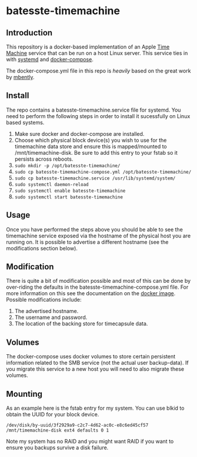 # batesste-timemachine

## Introduction

This repository is a docker-based implementation of an Apple [Time
Machine][timeref] service that can be run on a host Linux server. This
service ties in with [systemd][systemdref] and [docker-compose][dc-ref].

The docker-compose.yml file in this repo is *heavily* based on the
great work by [mbently][mbentlyref].

## Install

The repo contains a batesste-timemachine.service file for systemd. You
need to perform the following steps in order to install it
sucessfully on Linux based systems.

1. Make sure docker and docker-compose are installed.
1. Choose which physical block device(s) you wish to use for the
   timemachine data store and ensure this is mapped/mounted to
   /mnt/timemachine-disk. Be sure to add this entry to your fstab so it
   persists across reboots.
1. ```sudo mkdir -p /opt/batesste-timemachine/```
1. ```sudo cp batesste-timemachine-compose.yml /opt/batesste-timemachine/```
1. ```sudo cp batesste-timemachine.service /usr/lib/systemd/system/```
1. ```sudo systemctl daemon-reload```
1. ```sudo systemctl enable batesste-timemachine```
1. ```sudo systemctl start batesste-timemachine```

## Usage

Once you have performed the steps above you should be able to see the
timemachine service exposed via the hostname of the physical host you
are running on. It is possible to advertise a different hostname (see
the modifications section below).

## Modification

There is quite a bit of modification possible and most of this can be
done by over-riding the defaults in the
batesste-timemachine-compose.yml file. For more information on this
see the documentation on the [docker image][mbentlyref]. Possible
modifications include:

1. The advertised hostname.
1. The username and password.
1. The location of the backing store for timecapsule data.

## Volumes

The docker-compose uses docker volumes to store certain persistent
information related to the SMB service (not the actual user
backup-data). If you migrate this service to a new host you will need
to also migrate these volumes.

## Mounting

As an example here is the fstab entry for my system. You can use blkid
to obtain the UUID for your block device.
```
/dev/disk/by-uuid/3f2929a9-c2c7-4d62-ac0c-e8c6ed45cf57 /mnt/timemachine-disk ext4 defaults 0 1
```
Note my system has no RAID and you might want RAID if you want to
ensure you backups survive a disk failure.

[timeref]: https://support.apple.com/en-ca/HT201250
[dc-ref]: https://docs.docker.com/compose/reference/
[systemdref]: https://manpages.ubuntu.com/manpages/jammy/man5/systemd.service.5.html
[mbentlyref]: https://hub.docker.com/r/mbentley/timemachine
